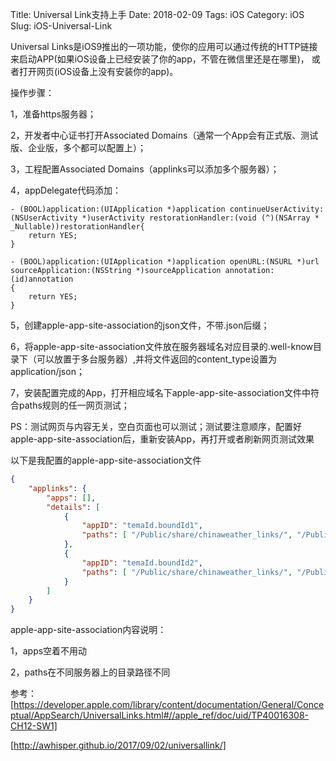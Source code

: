Title: Universal Link支持上手
Date: 2018-02-09
Tags: iOS
Category: iOS
Slug: iOS-Universal-Link

Universal Links是iOS9推出的一项功能，使你的应用可以通过传统的HTTP链接来启动APP(如果iOS设备上已经安装了你的app，不管在微信里还是在哪里)， 或者打开网页(iOS设备上没有安装你的app)。

操作步骤：

1，准备https服务器；

2，开发者中心证书打开Associated Domains（通常一个App会有正式版、测试版、企业版，多个都可以配置上）；

3，工程配置Associated Domains（applinks可以添加多个服务器）；

4，appDelegate代码添加：
```
- (BOOL)application:(UIApplication *)application continueUserActivity:(NSUserActivity *)userActivity restorationHandler:(void (^)(NSArray * _Nullable))restorationHandler{
    return YES;
}

- (BOOL)application:(UIApplication *)application openURL:(NSURL *)url sourceApplication:(NSString *)sourceApplication annotation:(id)annotation
{
    return YES;
}
```
5，创建apple-app-site-association的json文件，不带.json后缀；

6，将apple-app-site-association文件放在服务器域名对应目录的.well-know目录下（可以放置于多台服务器）,并将文件返回的content_type设置为application/json；

7，安装配置完成的App，打开相应域名下apple-app-site-association文件中符合paths规则的任一网页测试；


PS：测试网页与内容无关，空白页面也可以测试；测试要注意顺序，配置好apple-app-site-association后，重新安装App，再打开或者刷新网页测试效果


以下是我配置的apple-app-site-association文件
```json
{
    "applinks": {
        "apps": [],
        "details": [
            {
                "appID": "temaId.boundId1",
                "paths": [ "/Public/share/chinaweather_links/", "/Public/share/chinaweather_links/*", "/jueceqixiang.html" ]
            },
            {
                "appID": "temaId.boundId2",
                "paths": [ "/Public/share/chinaweather_links/", "/Public/share/chinaweather_links/*", "/jueceqixiang.html" ]
            }
        ]
    }
}
```
apple-app-site-association内容说明：

1，apps空着不用动

2，paths在不同服务器上的目录路径不同

参考：
[https://developer.apple.com/library/content/documentation/General/Conceptual/AppSearch/UniversalLinks.html#//apple_ref/doc/uid/TP40016308-CH12-SW1]

[http://awhisper.github.io/2017/09/02/universallink/]

